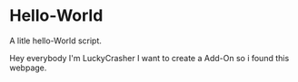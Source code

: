 # Hello-World
A litle hello-World script.

Hey everybody I'm LuckyCrasher
I want to create a Add-On so i found this webpage.
